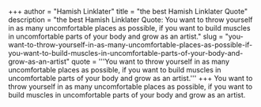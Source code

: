+++
author = "Hamish Linklater"
title = "the best Hamish Linklater Quote"
description = "the best Hamish Linklater Quote: You want to throw yourself in as many uncomfortable places as possible, if you want to build muscles in uncomfortable parts of your body and grow as an artist."
slug = "you-want-to-throw-yourself-in-as-many-uncomfortable-places-as-possible-if-you-want-to-build-muscles-in-uncomfortable-parts-of-your-body-and-grow-as-an-artist"
quote = '''You want to throw yourself in as many uncomfortable places as possible, if you want to build muscles in uncomfortable parts of your body and grow as an artist.'''
+++
You want to throw yourself in as many uncomfortable places as possible, if you want to build muscles in uncomfortable parts of your body and grow as an artist.
